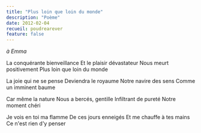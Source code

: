 ```yaml
---
title: "Plus loin que loin du monde"
description: "Poème"
date: 2012-02-04
recueil: poudrearever
feature: false
---
```


*à Emma*

La conquérante bienveillance
Et le plaisir dévastateur
Nous meurt positivement
Plus loin que loin du monde

La joie qui ne se pense
Deviendra le royaume
Notre navire des sens
Comme un imminent baume

Car même la nature
Nous a bercés, gentille
Infiltrant de pureté
Notre moment chéri

Je vois en toi ma flamme
De ces jours enneigés
Et me chauffe à tes mains
Ce n'est rien d'y penser
